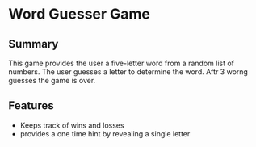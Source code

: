 # Word Guesser Game
## Summary
This game provides the user a five-letter word from a random list of numbers.
The user guesses a letter to determine the word. 
Aftr 3 worng guesses the game is over.
## Features
* Keeps track of wins and losses
* provides a one time hint by revealing a single letter


